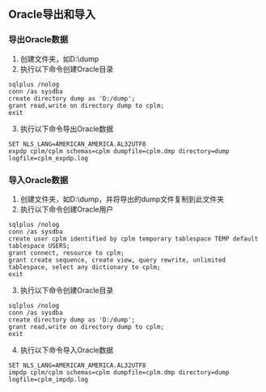 ## Oracle导出和导入
### 导出Oracle数据
1. 创建文件夹，如D:\dump
2. 执行以下命令创建Oracle目录
```
sqlplus /nolog
conn /as sysdba
create directory dump as 'D:/dump';
grant read,write on directory dump to cplm;
exit
```
3. 执行以下命令导出Oracle数据
```
SET NLS_LANG=AMERICAN_AMERICA.AL32UTF8
expdp cplm/cplm schemas=cplm dumpfile=cplm.dmp directory=dump logfile=cplm_expdp.log
```

### 导入Oracle数据
1. 创建文件夹，如D:\dump，并将导出的dump文件复制到此文件夹
2. 执行以下命令创建Oracle用户
```
sqlplus /nolog
conn /as sysdba
create user cplm identified by cplm temporary tablespace TEMP default tablespace USERS;
grant connect, resource to cplm;
grant create sequence, create view, query rewrite, unlimited tablespace, select any dictionary to cplm;
exit
```
3. 执行以下命令创建Oracle目录
```
sqlplus /nolog
conn /as sysdba
create directory dump as 'D:/dump';
grant read,write on directory dump to cplm;
exit
```
4. 执行以下命令导入Oracle数据
```
SET NLS_LANG=AMERICAN_AMERICA.AL32UTF8
impdp cplm/cplm schemas=cplm dumpfile=cplm.dmp directory=dump logfile=cplm_impdp.log
```
